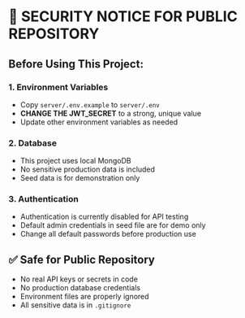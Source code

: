 # 🚨 SECURITY NOTICE FOR PUBLIC REPOSITORY

## Before Using This Project:

### 1. Environment Variables
- Copy `server/.env.example` to `server/.env`
- **CHANGE THE JWT_SECRET** to a strong, unique value
- Update other environment variables as needed

### 2. Database
- This project uses local MongoDB
- No sensitive production data is included
- Seed data is for demonstration only

### 3. Authentication
- Authentication is currently disabled for API testing
- Default admin credentials in seed file are for demo only
- Change all default passwords before production use

## ✅ Safe for Public Repository
- No real API keys or secrets in code
- No production database credentials
- Environment files are properly ignored
- All sensitive data is in `.gitignore`